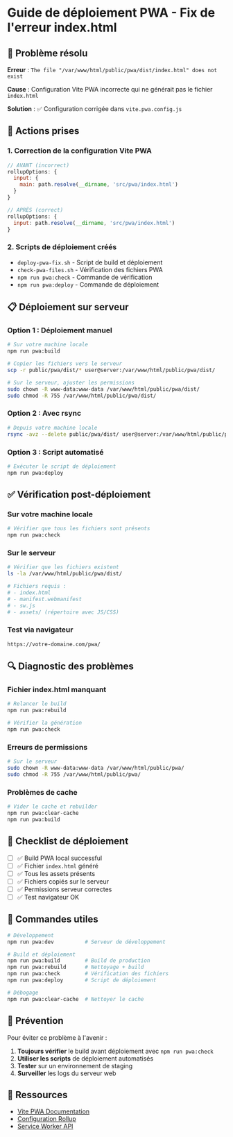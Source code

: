 # Guide de déploiement PWA - Fix de l'erreur index.html

## 🚨 Problème résolu

**Erreur** : `The file "/var/www/html/public/pwa/dist/index.html" does not exist`

**Cause** : Configuration Vite PWA incorrecte qui ne générait pas le fichier `index.html`

**Solution** : ✅ Configuration corrigée dans `vite.pwa.config.js`

## 🔧 Actions prises

### 1. Correction de la configuration Vite PWA
```javascript
// AVANT (incorrect)
rollupOptions: {
  input: {
    main: path.resolve(__dirname, 'src/pwa/index.html')
  }
}

// APRÈS (correct)
rollupOptions: {
  input: path.resolve(__dirname, 'src/pwa/index.html')
}
```

### 2. Scripts de déploiement créés
- `deploy-pwa-fix.sh` - Script de build et déploiement
- `check-pwa-files.sh` - Vérification des fichiers PWA
- `npm run pwa:check` - Commande de vérification
- `npm run pwa:deploy` - Commande de déploiement

## 📋 Déploiement sur serveur

### Option 1 : Déploiement manuel
```bash
# Sur votre machine locale
npm run pwa:build

# Copier les fichiers vers le serveur
scp -r public/pwa/dist/* user@server:/var/www/html/public/pwa/dist/

# Sur le serveur, ajuster les permissions
sudo chown -R www-data:www-data /var/www/html/public/pwa/dist/
sudo chmod -R 755 /var/www/html/public/pwa/dist/
```

### Option 2 : Avec rsync
```bash
# Depuis votre machine locale
rsync -avz --delete public/pwa/dist/ user@server:/var/www/html/public/pwa/dist/
```

### Option 3 : Script automatisé
```bash
# Exécuter le script de déploiement
npm run pwa:deploy
```

## ✅ Vérification post-déploiement

### Sur votre machine locale
```bash
# Vérifier que tous les fichiers sont présents
npm run pwa:check
```

### Sur le serveur
```bash
# Vérifier que les fichiers existent
ls -la /var/www/html/public/pwa/dist/

# Fichiers requis :
# - index.html
# - manifest.webmanifest  
# - sw.js
# - assets/ (répertoire avec JS/CSS)
```

### Test via navigateur
```
https://votre-domaine.com/pwa/
```

## 🔍 Diagnostic des problèmes

### Fichier index.html manquant
```bash
# Relancer le build
npm run pwa:rebuild

# Vérifier la génération
npm run pwa:check
```

### Erreurs de permissions
```bash
# Sur le serveur
sudo chown -R www-data:www-data /var/www/html/public/pwa/
sudo chmod -R 755 /var/www/html/public/pwa/
```

### Problèmes de cache
```bash
# Vider le cache et rebuilder
npm run pwa:clear-cache
npm run pwa:build
```

## 📝 Checklist de déploiement

- [ ] ✅ Build PWA local successful
- [ ] ✅ Fichier `index.html` généré
- [ ] ✅ Tous les assets présents
- [ ] ✅ Fichiers copiés sur le serveur
- [ ] ✅ Permissions serveur correctes
- [ ] ✅ Test navigateur OK

## 🚀 Commandes utiles

```bash
# Développement
npm run pwa:dev          # Serveur de développement

# Build et déploiement
npm run pwa:build        # Build de production
npm run pwa:rebuild      # Nettoyage + build
npm run pwa:check        # Vérification des fichiers
npm run pwa:deploy       # Script de déploiement

# Débogage
npm run pwa:clear-cache  # Nettoyer le cache
```

## 🎯 Prévention

Pour éviter ce problème à l'avenir :

1. **Toujours vérifier** le build avant déploiement avec `npm run pwa:check`
2. **Utiliser les scripts** de déploiement automatisés
3. **Tester** sur un environnement de staging
4. **Surveiller** les logs du serveur web

## 🔗 Ressources

- [Vite PWA Documentation](https://vite-pwa-org.netlify.app/)
- [Configuration Rollup](https://rollupjs.org/guide/en/#configuration-files)
- [Service Worker API](https://developer.mozilla.org/en-US/docs/Web/API/Service_Worker_API) 